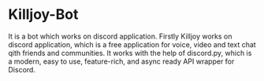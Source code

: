 # Killjoy-Bot
It is a bot which works on discord application.
Firstly Killjoy works on discord application, which is a free application for voice, video and text chat qith friends and communities.
It works with the help of discord.py, which is a modern, easy to use, feature-rich, and async ready API wrapper for Discord.
